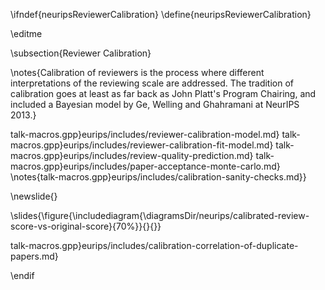 \ifndef{neuripsReviewerCalibration}
\define{neuripsReviewerCalibration}

\editme

\subsection{Reviewer Calibration}

\notes{Calibration of reviewers is the process where different interpretations of the reviewing scale are addressed. The tradition of calibration goes at least as far back as John Platt's Program Chairing, and included a Bayesian model by Ge, Welling and Ghahramani at NeurIPS 2013.}

talk-macros.gpp}eurips/includes/reviewer-calibration-model.md}
talk-macros.gpp}eurips/includes/reviewer-calibration-fit-model.md}
talk-macros.gpp}eurips/includes/review-quality-prediction.md}
talk-macros.gpp}eurips/includes/paper-acceptance-monte-carlo.md}
\notes{talk-macros.gpp}eurips/includes/calibration-sanity-checks.md}}

\newslide{}

\slides{\figure{\includediagram{\diagramsDir/neurips/calibrated-review-score-vs-original-score}{70%}}{}{}}

talk-macros.gpp}eurips/includes/calibration-correlation-of-duplicate-papers.md}

\endif
